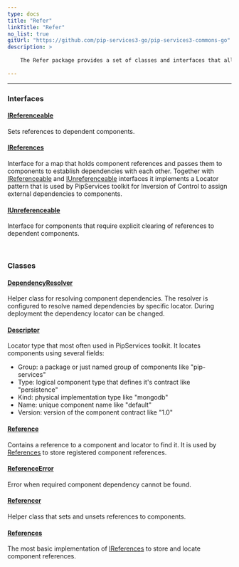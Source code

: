```yaml
---
type: docs
title: "Refer"
linkTitle: "Refer"
no_list: true
gitUrl: "https://github.com/pip-services3-go/pip-services3-commons-go"
description: >
    
    The Refer package provides a set of classes and interfaces that allows you to create, manage and resolve component dependencies that can be passed to other components to establish dependencies between them. 
   
---
```

---

<div class="module-body"> 

### Interfaces

#### [IReferenceable](ireferenceable)
Sets references to dependent components.

#### [IReferences](ireferences)
Interface for a map that holds component references and passes them to components
to establish dependencies with each other.
Together with [IReferenceable](ireferenceable) and [IUnreferenceable](iunreferenceable) interfaces it implements
a Locator pattern that is used by PipServices toolkit for Inversion of Control
to assign external dependencies to components. 

#### [IUnreferenceable](iunreferenceable)
Interface for components that require explicit clearing of references to dependent components.

<br>

### Classes

#### [DependencyResolver](dependency_resolver)
Helper class for resolving component dependencies.
The resolver is configured to resolve named dependencies by specific locator.
During deployment the dependency locator can be changed.

#### [Descriptor](descriptor)
Locator type that most often used in PipServices toolkit.
It locates components using several fields:
- Group: a package or just named group of components like "pip-services"
- Type: logical component type that defines it's contract like "persistence"
- Kind: physical implementation type like "mongodb"
- Name: unique component name like "default"
- Version: version of the component contract like "1.0"

#### [Reference](reference)
Contains a reference to a component and locator to find it.
It is used by [References](references) to store registered component references.

#### [ReferenceError](reference_error)
Error when required component dependency cannot be found.

#### [Referencer](referencer)
Helper class that sets and unsets references to components.

#### [References](references)
The most basic implementation of [IReferences](ireferences) to store and locate component references.

</div>
